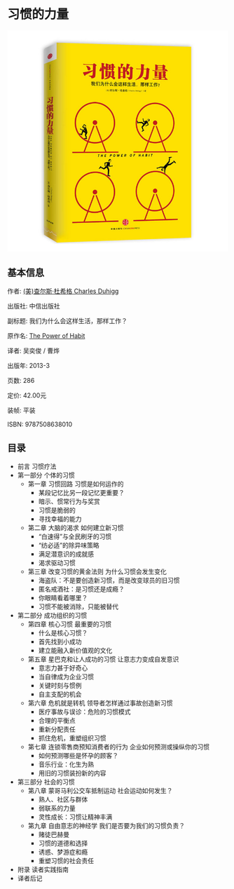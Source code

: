 # 习惯的力量 #

![习惯的力量：我们为什么会这样生活，那样工作？](../assets/covers/the-power-of-habit---citicpress-2013.jpg "习惯的力量：我们为什么会这样生活，那样工作？")

## 基本信息 ##

作者: [(美)查尔斯·杜希格 Charles Duhigg](https://en.wikipedia.org/wiki/Charles_Duhigg)

出版社: 中信出版社

副标题: 我们为什么会这样生活，那样工作？

原作名: [The Power of Habit](https://en.wikipedia.org/wiki/The_Power_of_Habit)

译者: 吴奕俊 / 曹烨 

出版年: 2013-3

页数: 286

定价: 42.00元

装帧: 平装

ISBN: 9787508638010

## 目录 ##
+ 前言 习惯疗法
+ 第一部分 个体的习惯
    - 第一章 习惯回路 习惯是如何运作的
        * 某段记忆比另一段记忆更重要？
        * 暗示、惯常行为与奖赏
        * 习惯是脆弱的
        * 寻找幸福的能力
    - 第二章 大脑的渴求 如何建立新习惯
        * “白速得”与全民刷牙的习惯
        * “纺必适”的除异味策略
        * 满足潜意识的成就感
        * 渴求驱动习惯
    - 第三章 改变习惯的黄金法则 为什么习惯会发生变化
        * 海盗队：不是要创造新习惯，而是改变球员的旧习惯
        * 匿名戒酒社：是习惯还是成瘾？
        * 你眼睛看着哪里？
        * 习惯不能被消除，只能被替代
+ 第二部分 成功组织的习惯
    - 第四章 核心习惯 最重要的习惯
        * 什么是核心习惯？
        * 首先找到小成功
        * 建立能融入新价值观的文化
    - 第五章 星巴克和让人成功的习惯 让意志力变成自发意识
        * 意志力甚于好奇心
        * 当自律成为企业习惯
        * 关键时刻与惯例
        * 自主支配的机会
    - 第六章 危机就是转机 领导者怎样通过事故创造新习惯
        * 医疗事故与误诊：危险的习惯模式
        * 合理的平衡点
        * 重新分配责任
        * 抓住危机，重塑组织习惯
    - 第七章 连锁零售商预知消费者的行为 企业如何预测或操纵你的习惯
        * 如何预测哪些是怀孕的顾客？
        * 音乐行业：化生为熟
        * 用旧的习惯装扮新的内容
+ 第三部分 社会的习惯
    - 第八章 蒙哥马利公交车抵制运动 社会运动如何发生？
        * 熟人、社区与群体
        * 弱联系的力量
        * 灵性成长：习惯让精神丰满
    - 第九章 自由意志的神经学 我们是否要为我们的习惯负责？
        * 赌徒巴赫曼
        * 习惯的道德和选择
        * 诱惑、梦游症和瘾
        * 重塑习惯的社会责任
+ 附录 读者实践指南
+ 译者后记
